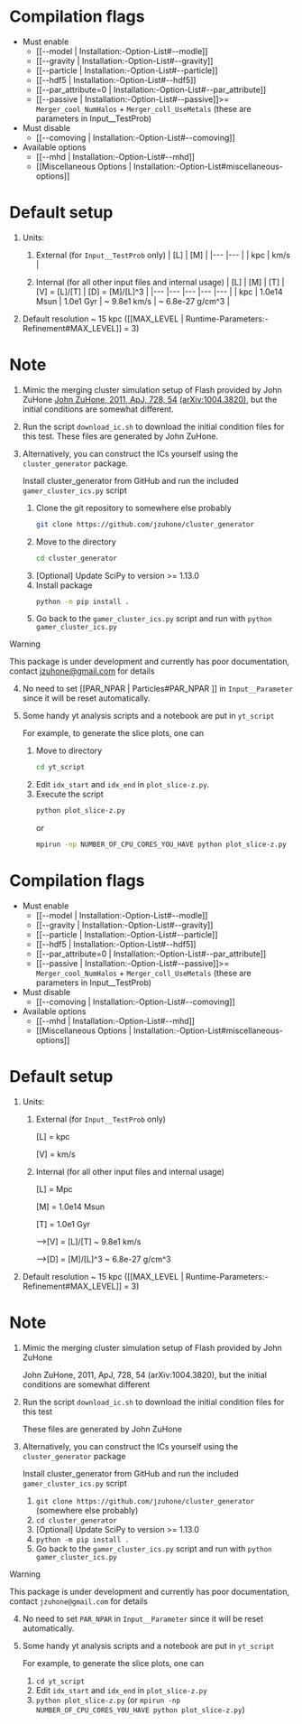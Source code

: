 # Compilation flags
- Must enable
   - [[--model | Installation:-Option-List#--modle]]
   - [[--gravity | Installation:-Option-List#--gravity]]
   - [[--particle | Installation:-Option-List#--particle]]
   - [[--hdf5 | Installation:-Option-List#--hdf5]]
   - [[--par_attribute=0 | Installation:-Option-List#--par_attribute]]
   - [[--passive | Installation:-Option-List#--passive]]>= `Merger_cool_NumHalos` + `Merger_coll_UseMetals`
     (these are parameters in Input__TestProb)
- Must disable
   - [[--comoving | Installation:-Option-List#--comoving]]
- Available options
   - [[--mhd | Installation:-Option-List#--mhd]]
   - [[Miscellaneous Options | Installation:-Option-List#miscellaneous-options]]


# Default setup
1. Units:
   1. External (for `Input__TestProb` only)
      | [L] | [M]  |
      |---  |---   |
      | kpc | km/s |

   2. Internal (for all other input files and internal usage)
      | [L] | [M]         | [T]       | [V] = [L]/[T] | [D] = [M]/[L]^3  |
      |---  |---          |---        |---            |---               |
      | kpc | 1.0e14 Msun | 1.0e1 Gyr | ~ 9.8e1 km/s  | ~ 6.8e-27 g/cm^3 |

2. Default resolution ~ 15 kpc ([[MAX_LEVEL | Runtime-Parameters:-Refinement#MAX_LEVEL]] = 3)


# Note
1. Mimic the merging cluster simulation setup of Flash provided by John ZuHone
   [John ZuHone, 2011, ApJ, 728, 54](https://dx.doi.org/10.1088/0004-637X/728/1/54)
   [(arXiv:1004.3820)](https://arxiv.org/abs/1004.3820), but the initial conditions
   are somewhat different.

2. Run the script `download_ic.sh` to download the initial condition files for this test.
   These files are generated by John ZuHone.

3. Alternatively, you can construct the ICs yourself using the `cluster_generator` package.

   Install cluster_generator from GitHub and run the included `gamer_cluster_ics.py` script
   1. Clone the git repository to somewhere else probably
      ```bash
      git clone https://github.com/jzuhone/cluster_generator
      ```
   2. Move to the directory
      ```bash
      cd cluster_generator
      ```
   3. [Optional] Update SciPy to version >= 1.13.0
   4. Install package
      ```bash
      python -m pip install .
      ```
   5. Go back to the `gamer_cluster_ics.py` script and run with `python gamer_cluster_ics.py`

> [!WARNING]
> This package is under development and currently has poor documentation, contact [jzuhone@gmail.com](mailto:jzuhone@gmail.com) for details

4. No need to set [[PAR_NPAR | Particles#PAR_NPAR ]] in `Input__Parameter` since it will be reset automatically.

5. Some handy yt analysis scripts and a notebook are put in `yt_script`

   For example, to generate the slice plots, one can

   1. Move to directory
      ```bash
      cd yt_script
      ```
   2. Edit `idx_start` and `idx_end` in `plot_slice-z.py`.
   3. Execute the script
      ```bash
      python plot_slice-z.py
      ```
      or
      ```bash
      mpirun -np NUMBER_OF_CPU_CORES_YOU_HAVE python plot_slice-z.py
      ```
# Compilation flags
- Must enable
   - [[--model | Installation:-Option-List#--modle]]
   - [[--gravity | Installation:-Option-List#--gravity]]
   - [[--particle | Installation:-Option-List#--particle]]
   - [[--hdf5 | Installation:-Option-List#--hdf5]]
   - [[--par_attribute=0 | Installation:-Option-List#--par_attribute]]
   - [[--passive | Installation:-Option-List#--passive]]>= `Merger_cool_NumHalos` + `Merger_coll_UseMetals`
     (these are parameters in Input__TestProb)
- Must disable
   - [[--comoving | Installation:-Option-List#--comoving]]
- Available options
   - [[--mhd | Installation:-Option-List#--mhd]]
   - [[Miscellaneous Options | Installation:-Option-List#miscellaneous-options]]


# Default setup
1. Units:
   1. External (for `Input__TestProb` only)

      [L] = kpc

      [V] = km/s

   2. Internal (for all other input files and internal usage)

      [L] = Mpc

      [M] = 1.0e14 Msun

      [T] = 1.0e1 Gyr

      -->[V] = [L]/[T] ~ 9.8e1 km/s

      -->[D] = [M]/[L]^3 ~ 6.8e-27 g/cm^3

2. Default resolution ~ 15 kpc ([[MAX_LEVEL | Runtime-Parameters:-Refinement#MAX_LEVEL]] = 3)


# Note
1. Mimic the merging cluster simulation setup of Flash provided by John ZuHone

   John ZuHone, 2011, ApJ, 728, 54 (arXiv:1004.3820), but the initial conditions are somewhat different

2. Run the script `download_ic.sh` to download the initial condition files for this test

   These files are generated by John ZuHone

3. Alternatively, you can construct the ICs yourself using the `cluster_generator` package

   Install cluster_generator from GitHub and run the included `gamer_cluster_ics.py` script
   1. `git clone https://github.com/jzuhone/cluster_generator` (somewhere else probably)
   2. `cd cluster_generator`
   3. [Optional] Update SciPy to version >= 1.13.0
   4. `python -m pip install .`
   5. Go back to the `gamer_cluster_ics.py` script and run with `python gamer_cluster_ics.py`

> [!WARNING]
> This package is under development and currently has poor documentation, contact `jzuhone@gmail.com` for details

4. No need to set `PAR_NPAR` in `Input__Parameter` since it will be reset automatically.

5. Some handy yt analysis scripts and a notebook are put in `yt_script`

   For example, to generate the slice plots, one can

   1. `cd yt_script`
   2. Edit `idx_start` and `idx_end` in `plot_slice-z.py`
   3. `python plot_slice-z.py` (or `mpirun -np NUMBER_OF_CPU_CORES_YOU_HAVE python plot_slice-z.py`)
